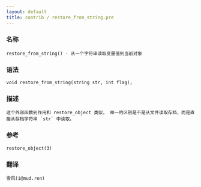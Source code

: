 ```yaml
---
layout: default
title: contrib / restore_from_string.pre
---
```


### 名称

    restore_from_string() - 从一个字符串读取变量值到当前对象

### 语法

    void restore_from_string(string str, int flag);

### 描述

    这个外部函数到作用和 restore_object 类似， 唯一的区别是不是从文件读取存档，而是直接从存档字符串 `str` 中读取。

### 参考

    restore_object(3)

### 翻译

    雪风(i@mud.ren)
